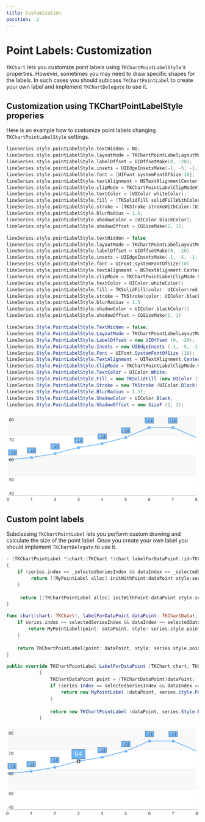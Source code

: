```yaml
---
title: Customization
position: .2
---
```


# Point Labels: Customization

<code>TKChart</code> lets you customize point labels using <code>TKChartPointLabelStyle</code>'s properties. However, sometimes you may need to draw specific shapes for the labels. In such cases you should sublcass <code>TKChartPointLabel</code> to create your own label and implement <code>TKChartDelegate</code> to use it.

## Customization using TKChartPointLabelStyle properies

Here is an example how to customize point labels changing <code>TKChartPointLabelStyle</code> settings.

```Objective-C
lineSeries.style.pointLabelStyle.textHidden = NO;
lineSeries.style.pointLabelStyle.layoutMode = TKChartPointLabelLayoutModeManual;
lineSeries.style.pointLabelStyle.labelOffset = UIOffsetMake(0, -20);
lineSeries.style.pointLabelStyle.insets = UIEdgeInsetsMake(-1, -5, -1, -5);
lineSeries.style.pointLabelStyle.font = [UIFont systemFontOfSize:10];
lineSeries.style.pointLabelStyle.textAlignment = NSTextAlignmentCenter;
lineSeries.style.pointLabelStyle.clipMode = TKChartPointLabelClipModeVisible;
lineSeries.style.pointLabelStyle.textColor = [UIColor whiteColor];
lineSeries.style.pointLabelStyle.fill = [TKSolidFill solidFillWithColor:[UIColor colorWithRed:108/255.0 green:181/255.0 blue:250/255.0 alpha:1.0]];
lineSeries.style.pointLabelStyle.stroke = [TKStroke strokeWithColor:[UIColor blackColor]];
lineSeries.style.pointLabelStyle.blurRadius = 1.5;
lineSeries.style.pointLabelStyle.shadowColor = [UIColor blackColor];
lineSeries.style.pointLabelStyle.shadowOffset = CGSizeMake(2, 1);
```
```Swift
lineSeries.style.pointLabelStyle.textHidden = false
lineSeries.style.pointLabelStyle.layoutMode = TKChartPointLabelLayoutMode.Manual
lineSeries.style.pointLabelStyle.labelOffset = UIOffsetMake(0, -20)
lineSeries.style.pointLabelStyle.insets = UIEdgeInsetsMake(-1, -5, -1, -5)
lineSeries.style.pointLabelStyle.font = UIFont.systemFontOfSize(10)
lineSeries.style.pointLabelStyle.textAlignment = NSTextAlignment.Center
lineSeries.style.pointLabelStyle.clipMode = TKChartPointLabelClipMode.Visible
lineSeries.style.pointLabelStyle.textColor = UIColor.whiteColor()
lineSeries.style.pointLabelStyle.fill = TKSolidFill(color: UIColor(red: 108/255.0, green: 181/255.0, blue: 250/255.0, alpha: 1.0))
lineSeries.style.pointLabelStyle.stroke = TKStroke(color: UIColor.blackColor())
lineSeries.style.pointLabelStyle.blurRadius = 1.5
lineSeries.style.pointLabelStyle.shadowColor = UIColor.blackColor()
lineSeries.style.pointLabelStyle.shadowOffset = CGSizeMake(2, 1)
```
```C#
lineSeries.Style.PointLabelStyle.TextHidden = false;
lineSeries.Style.PointLabelStyle.LayoutMode = TKChartPointLabelLayoutMode.Manual;
lineSeries.Style.PointLabelStyle.LabelOffset = new UIOffset (0, -20);
lineSeries.Style.PointLabelStyle.Insets = new UIEdgeInsets (-1, -5, -1, -5);
lineSeries.Style.PointLabelStyle.Font = UIFont.SystemFontOfSize (10);
lineSeries.Style.PointLabelStyle.TextAlignment = UITextAlignment.Center;
lineSeries.Style.PointLabelStyle.ClipMode = TKChartPointLabelClipMode.Visible;
lineSeries.Style.PointLabelStyle.TextColor = UIColor.White;
lineSeries.Style.PointLabelStyle.Fill = new TKSolidFill (new UIColor (108f / 255f, 181f / 255f, 205f / 255f, 1f));
lineSeries.Style.PointLabelStyle.Stroke = new TKStroke (UIColor.Black);
lineSeries.Style.PointLabelStyle.BlurRadius = 1.5f;
lineSeries.Style.PointLabelStyle.ShadowColor = UIColor.Black;
lineSeries.Style.PointLabelStyle.ShadowOffset = new SizeF (2, 1);
```

<img src="../../images/chart-point-labels-customization001.png" />

## Custom point labels

Subclassing <code>TKChartPointLabel</code> lets you perform custom drawing and calculate the size of the point label. Once you create your own label you should implement <code>TKChartDelegate</code> to use it.

```Objective-C
- (TKChartPointLabel *)chart:(TKChart *)chart labelForDataPoint:(id<TKChartData>)dataPoint inSeries:(TKChartSeries *)series atIndex:(NSUInteger)dataIndex
{
    if (series.index == _selectedSeriesIndex && dataIndex == _selectedDataPointIndex) {
         return [[MyPointLabel alloc] initWithPoint:dataPoint style:series.style.pointLabelStyle text:[NSString stringWithFormat:@"%@", dataPoint.dataYValue]];
    }

     return [[TKChartPointLabel alloc] initWithPoint:dataPoint style:series.style.pointLabelStyle text:[NSString stringWithFormat:@"%@", dataPoint.dataYValue]];
}
```
```Swift
func chart(chart: TKChart!, labelForDataPoint dataPoint: TKChartData!, inSeries series: TKChartSeries!, atIndex dataIndex: UInt) -> TKChartPointLabel! {
   	if series.index == selectedSeriesIndex && dataIndex == selectedDataPointIndex {
        return MyPointLabel(point: dataPoint, style: series.style.pointLabelStyle, text: "\(dataPoint.dataYValue())")
    }
    
    return TKChartPointLabel(point: dataPoint, style: series.style.pointLabelStyle, text: "\(dataPoint.dataYValue())")
}
```
```C#
public override TKChartPointLabel LabelForDataPoint (TKChart chart, TKChartData dataPoint, TKChartSeries series, uint dataIndex)
			{
				TKChartDataPoint point = (TKChartDataPoint)dataPoint;
				if (series.Index == selectedSeriesIndex && dataIndex == selectedDataPointIndex) {
					return new MyPointLabel (dataPoint, series.Style.PointLabelStyle, String.Format ("{0}", point.DataYValue));
				}

				return new TKChartPointLabel (dataPoint, series.Style.PointLabelStyle, String.Format ("{0}", point.DataXValue));
			}
```

<img src="../../images/chart-point-labels-customization002.png" />

